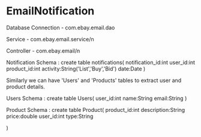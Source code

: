 EmailNotification
=================

Database Connection - com.ebay.email.dao


Service - com.ebay.email.service/n


Controller - com.ebay.email/n




Notification Schema : 
create table notifications(
    notification_id:int
    user_id:int
    product_id:int
    activity:String('List','Buy','Bid')
    date:Date
  )

Similarly we can have 'Users' and 'Products' tables to extract user and product details.

Users Schema :
create table Users( 
    user_id:int
    name:String
    email:String
  )
  
Product Schema :
create table Product(
  product_id:int
  description:String
  price:double
  user_id:int
  type:String
  
)


